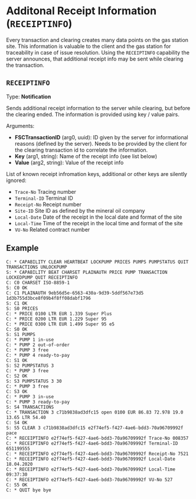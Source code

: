 # Additonal Receipt Information (`RECEIPTINFO`)

Every transaction and clearing creates many data points on the gas station site. This information is valuable to the client and the gas station for traceability in case of issue resolution. Using the `RECEIPTINFO` capability the server announces, that additional receipt info may be sent while clearing the transaction.

## `RECEIPTINFO`

Type: **Notification**

Sends additional receipt information to the server while clearing, but before the clearing ended. The information is provided using key / value pairs.

Arguments:

- **FSCTransactionID** (arg0, uuid): ID given by the server for informational reasons (defined by the server). Needs to be provided by the client for the clearing transaction id to correlate the information.
- **Key** (arg1, string): Name of the receipt info (see list below)
- **Value** (arg2, string): Value of the receipt info

List of known receipt infromation keys, additional or other keys are silently ignored:

- `Trace-No` Tracing number
- `Terminal-ID` Terminal ID
- `Receipt-No` Receipt number
- `Site-ID` Site ID as defined by the mineral oil company
- `Local-Date` Date of the receipt in the local date and format of the site
- `Local-Time` Time of the receipt in the local time and format of the site
- `VU-No` Related contract number

## Example

```
C: * CAPABILITY CLEAR HEARTBEAT LOCKPUMP PRICES PUMPS PUMPSTATUS QUIT TRANSACTIONS UNLOCKPUMP
S: * CAPABILITY BEAT CHARSET PLAINAUTH PRICE PUMP TRANSACTION LOCKEDPUMP QUIT RECEIPTINFO
C: C0 CHARSET ISO-8859-1
S: C0 OK
C: C1 PLAINAUTH 9eb56d5e-6563-430a-9d39-5ddf567e73d5 1d3b755d3bce8f09b4f8ff08dabf1796
S: C1 OK
S: S0 PRICES
C: * PRICE 0100 LTR EUR 1.339 Super Plus
C: * PRICE 0200 LTR EUR 1.229 Super 95
C: * PRICE 0300 LTR EUR 1.499 Super 95 e5
C: S0 OK
S: S1 PUMPS
C: * PUMP 1 in-use
C: * PUMP 2 out-of-order
C: * PUMP 3 free
C: * PUMP 4 ready-to-pay
C: S1 OK
S: S2 PUMPSTATUS 3
C: * PUMP 3 free
C: S2 OK
S: S3 PUMPSTATUS 3 30
C: * PUMP 3 free
C: S3 OK
C: * PUMP 3 in-use
C: * PUMP 3 ready-to-pay
S: S4 TRANSACTIONS
C: * TRANSACTION 3 c71b9838ad3dfc15 open 0100 EUR 86.83 72.978 19.0 13.65 LTR 54.40
C: S4 OK
S: S5 CLEAR 3 c71b9838ad3dfc15 e2f74ef5-f427-4ae6-bdd3-70a96709992f pace
C: * RECEIPTINFO e2f74ef5-f427-4ae6-bdd3-70a96709992f Trace-No 008357
C: * RECEIPTINFO e2f74ef5-f427-4ae6-bdd3-70a96709992f Terminal-ID 651199555
C: * RECEIPTINFO e2f74ef5-f427-4ae6-bdd3-70a96709992f Receipt-No 7521
C: * RECEIPTINFO e2f74ef5-f427-4ae6-bdd3-70a96709992f Local-Date 18.04.2020
C: * RECEIPTINFO e2f74ef5-f427-4ae6-bdd3-70a96709992f Local-Time 09:37:30
C: * RECEIPTINFO e2f74ef5-f427-4ae6-bdd3-70a96709992f VU-No 527
C: S5 OK
C: * QUIT bye bye
```

